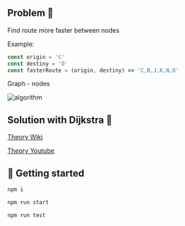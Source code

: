 ## Problem 📄

Find route more faster between nodes

Example:

```javascript
const origin = 'C'
const destiny = 'O'
const fasterRoute = (origin, destiny) => 'C,B,J,K,N,O'
```

Graph - nodes

![algorithm](https://user-images.githubusercontent.com/38017835/172032381-df7f23bc-70a2-4baa-b681-0456359ccddc.png)

## Solution with Dijkstra 🚀

[Theory Wiki](https://en.wikipedia.org/wiki/Dijkstra%27s_algorithm)

[Theory Youtube](https://www.youtube.com/watch?v=rh02c7v3EKY&list=LL&index=1)

## 🚀 Getting started

```bash
npm i
```

```bash
npm run start
```

```bash
npm run test
```
